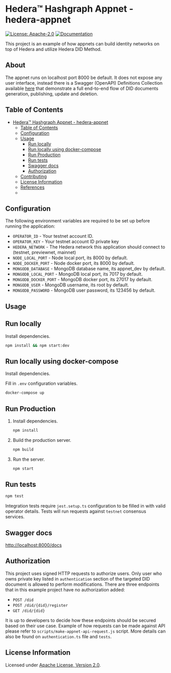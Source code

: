 # Hedera™ Hashgraph Appnet - hedera-appnet

[![License: Apache-2.0](https://img.shields.io/badge/license-Apache--2.0-green)](LICENSE) [![Documentation](https://img.shields.io/badge/javadoc-reference-informational)](docs/sdk-javadocs/index.html)

This project is an example of how appnets can build identity networks on top of Hedera and utilize Hedera DID Method.

## About
The appnet runs on localhost port 8000 be default. It does not expose any user interface, instead there is a Swagger (OpenAPI) Definitions Collection available [here](/public/swagger.json) that demonstrate a full end-to-end flow of DID documents generation, publishing, update and deletion.

## Table of Contents

- [Hedera™ Hashgraph Appnet - hedera-appnet](#hedera%e2%84%a2-hashgraph-appnet---hedera-appnet)
   - [Table of Contents](#table-of-contents)
   - [Configuration](#configuration)
   - [Usage](#usage)
      - [Run locally](#run-locally)
      - [Run locally using docker-compose](#run-locally-using-docker-compose)
      - [Run Production](#run-production)
      - [Run tests](#run-tests)
      - [Swagger docs](#swagger-docs)
      - [Authorization](#authorization)
   - [Contributing](#contributing)
   - [License Information](#license-information)
   - [References](#references)
   - 
## Configuration

The following environment variables are required to be set up before running the application:

- `OPERATOR_ID` - Your testnet account ID.
- `OPERATOR_KEY` - Your testnet account ID private key
- `HEDERA_NETWORK` - The Hedera network this application should connect to (testnet, previewnet, mainnet)
- `NODE_LOCAL_PORT` - Node local port, its 8000 by default.
- `NODE_DOCKER_PORT` - Node docker port, its 8000 by default.
- `MONGODB_DATABASE` - MongoDB database name, its appnet_dev by default.
- `MONGODB_LOCAL_PORT` - MongoDB local port, its 7017 by default.
- `MONGODB_DOCKER_PORT` - MongoDB docker port, its 27017 by default.
- `MONGODB_USER` - MongoDB username, its root by default.
- `MONGODB_PASSWORD` - MongoDB user password, its 123456 by default.

## Usage

## Run locally

Install dependencies.

   ```sh
   npm install && npm start:dev
   ```

## Run locally using docker-compose

Install dependencies.

Fill in `.env` configuration variables.

   ```sh
   docker-compose up
   ```

## Run Production

1. Install dependencies.

   ```sh
   npm install
   ```

2. Build the production server.

   ```sh
   npm build
   ```

3. Run the server.

   ```sh
   npm start
   ```

## Run tests

```sh
npm test
```

Integration tests require `jest.setup.ts` configuration to be filled in with valid operator details. Tests will run requests against `testnet` consensus services.


## Swagger docs
<http://localhost:8000/docs>

## Authorization

This project uses signed HTTP requests to authorize users. Only user who owns private key listed in `authentication` section of the targeted DID document is allowed to perform modifications. 
There are three endpoints that in this example project have no authorization added:

- `POST /did`
- `POST /did/{did}/register`
- `GET /did/{did}`

It is up to developers to decide how these endpoints should be secured based on their use case.
Example of how requests can be made against API please refer to `scripts/make-appnet-api-request.js` script. More details can also be found on `authentication.ts` file and `tests`.

## License Information

Licensed under [Apache License, Version 2.0](LICENSE).